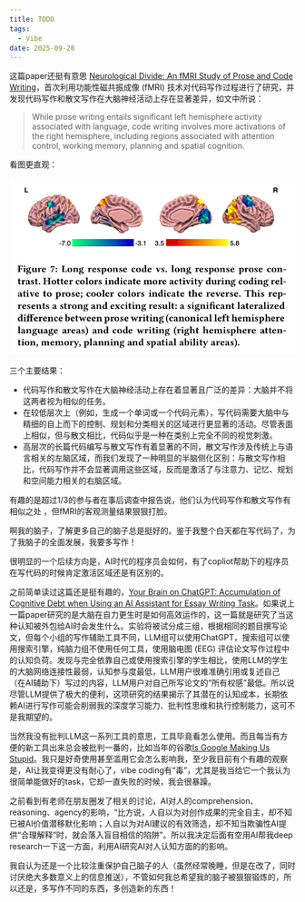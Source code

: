 ```yaml
---
title: TODO
tags:
  - Vibe
date: 2025-09-28
---
```


这篇paper还挺有意思 [Neurological Divide: An fMRI Study of Prose and Code Writing](https://dijkstra.eecs.umich.edu/fmri/icse20-data/icse2020-fmri-preprint.pdf)，首次利用功能性磁共振成像 (fMRI) 技术对代码写作过程进行了研究，并发现代码写作和散文写作在大脑神经活动上存在显著差异，如文中所说：

> While prose writing entails significant left hemisphere activity associated with language, code writing involves more activations of the right hemisphere, including regions associated with attention control, working memory, planning and spatial cognition.

看图更直观：

![image-20250928123732836](../Assets/study_of_prose_and_code_writing/image-20250928123732836.png)

三个主要结果：

* 代码写作和散文写作在大脑神经活动上存在着显著且广泛的差异：大脑并不将这两者视为相似的任务。
* 在较低层次上（例如，生成一个单词或一个代码元素），写代码需要大脑中与精细的自上而下的控制、规划和分类相关的区域进行更显著的活动。尽管表面上相似，但与散文相比，代码似乎是一种在类别上完全不同的视觉刺激。
* 高层次的长篇代码编写与散文写作有着显著的不同，散文写作涉及传统上与语言相关的左脑区域，而我们发现了一种明显的半脑侧化区别：与散文写作相比，代码写作并不会显著调用这些区域，反而是激活了与注意力、记忆、规划和空间能力相关的右脑区域。

有趣的是超过1/3的参与者在事后调查中报告说，他们认为代码写作和散文写作有相似之处 ，但fMRI的客观测量结果狠狠打脸。

啊我的脑子，了解更多自己的脑子总是挺好的。鉴于我整个白天都在写代码了，为了我脑子的全面发展，我要多写作！

很明显的一个后续方向是，AI时代的程序员会如何，有了copliot帮助下的程序员在写代码的时候肯定激活区域还是有区别的。

之前简单读过这篇还是挺有趣的，[Your Brain on ChatGPT: Accumulation of Cognitive Debt when Using an AI Assistant for Essay Writing Task](https://arxiv.org/abs/2506.08872)。如果说上一篇paper研究的是大脑在自力更生时是如何高效运作的，这一篇就是研究了当这种认知被外包给AI时会发生什么。实验将被试分成三组，根据相同的题目撰写论文，但每个小组的写作辅助工具不同，LLM组可以使用ChatGPT，搜索组可以使用搜索引擎，纯脑力组不使用任何工具，使用脑电图 (EEG) 评估论文写作过程中的认知负荷。发现与完全依靠自己或使用搜索引擎的学生相比，使用LLM的学生的大脑网络连接性最弱，认知参与度最低，LLM用户很难准确引用或复述自己（在AI辅助下）写过的内容，LLM用户对自己所写论文的“所有权感”最低。所以说尽管LLM提供了极大的便利，这项研究的结果揭示了其潜在的认知成本，长期依赖AI进行写作可能会削弱我的深度学习能力、批判性思维和执行控制能力，这可不是我期望的。

当然我没有批判LLM这一系列工具的意思，工具毕竟看怎么使用。而且每当有方便的新工具出来总会被批判一番的，比如当年的谷歌[Is Google Making Us Stupid](https://www.theatlantic.com/magazine/archive/2008/07/is-google-making-us-stupid/306868/)。我只是好奇使用甚至滥用它会怎么影响我，至少我目前有个有趣的观察是，AI让我变得更没有耐心了，vibe coding有“毒”，尤其是我当给它一个我认为很简单能做好的task，它却一直失败的时候，我会很暴躁。

之前看到有老师在朋友圈发了相关的讨论，AI对人的comprehension、reasoning、agency的影响，“比方说，人自以为对创作成果的完全自主，却不知已被AI价值潜移默化影响；人自以为对AI建议的有效筛选，却不知当欺骗性AI提供“合理解释”时，就会落入盲目相信的陷阱”。所以我决定后面有空用AI帮我deep research一下这一方面，利用AI研究AI对人认知方面的的影响。

我自认为还是一个比较注重保护自己脑子的人（虽然经常晚睡，但是在改了，同时讨厌绝大多数意义上的信息推送），不管如何我总希望我的脑子被狠狠锻炼的，所以还是，多写作不同的东西，多创造新的东西！
